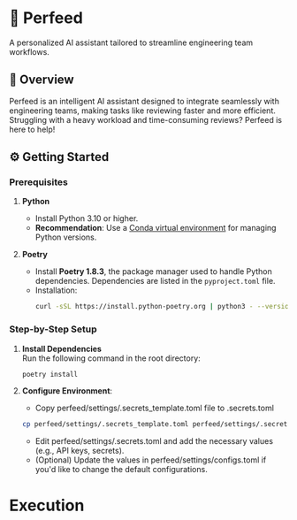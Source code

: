 # 🚀 Perfeed
A personalized AI assistant tailored to streamline engineering team workflows.

## 🌟 Overview
Perfeed is an intelligent AI assistant designed to integrate seamlessly with engineering teams, making tasks like reviewing faster and more efficient. Struggling with a heavy workload and time-consuming reviews? Perfeed is here to help!

## ⚙️ Getting Started

### Prerequisites

1. **Python**  
   - Install Python 3.10 or higher.  
   - **Recommendation**: Use a [Conda virtual environment](https://docs.conda.io/projects/conda/en/latest/user-guide/tasks/manage-environments.html) for managing Python versions.

2. **Poetry**  
   - Install **Poetry 1.8.3**, the package manager used to handle Python dependencies. Dependencies are listed in the `pyproject.toml` file.  
   - Installation:  
     ```bash
     curl -sSL https://install.python-poetry.org | python3 - --version 1.8.3
     ```

### Step-by-Step Setup

1. **Install Dependencies**  
   Run the following command in the root directory:  
   ```bash
   poetry install
   ```
   
2. **Configure Environment**:
    - Copy perfeed/settings/.secrets_template.toml file to .secrets.toml
    ```bash
    cp perfeed/settings/.secrets_template.toml perfeed/settings/.secrets.toml
    ```
    - Edit perfeed/settings/.secrets.toml and add the necessary values (e.g., API keys, secrets).
    - (Optional) Update the values in perfeed/settings/configs.toml if you'd like to change the default configurations.

# Execution 
